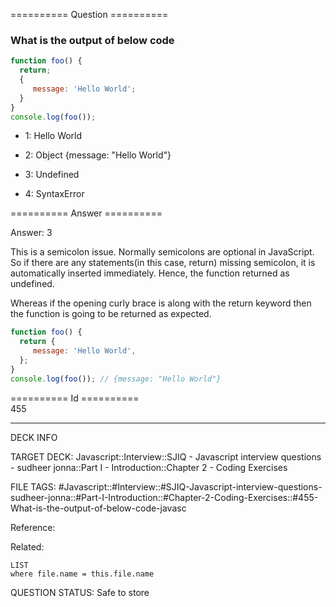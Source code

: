========== Question ==========  

### What is the output of below code

```javascript
function foo() {
  return;
  {
     message: 'Hello World';
  }
}
console.log(foo());
```

- 1: Hello World

- 2: Object {message: "Hello World"}

- 3: Undefined

- 4: SyntaxError  

========== Answer ==========  

Answer: 3

This is a semicolon issue. Normally semicolons are optional in JavaScript. So if
there are any statements(in this case, return) missing semicolon, it is
automatically inserted immediately. Hence, the function returned as undefined.

Whereas if the opening curly brace is along with the return keyword then the
function is going to be returned as expected.

```javascript
function foo() {
  return {
     message: 'Hello World',
  };
}
console.log(foo()); // {message: "Hello World"}
```

========== Id ==========  
455

---

DECK INFO

TARGET DECK: Javascript::Interview::SJIQ - Javascript interview questions - sudheer jonna::Part I - Introduction::Chapter 2 - Coding Exercises

FILE TAGS: #Javascript::#Interview::#SJIQ-Javascript-interview-questions-sudheer-jonna::#Part-I-Introduction::#Chapter-2-Coding-Exercises::#455-What-is-the-output-of-below-code-javasc

Reference:

Related:

```dataview
LIST
where file.name = this.file.name
```

QUESTION STATUS: Safe to store

